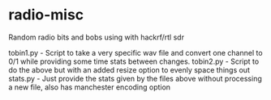 radio-misc
==========

Random radio bits and bobs using with hackrf/rtl sdr

tobin1.py - Script to take a very specific wav file and convert one channel to 0/1 while providing some time stats between changes. 
tobin2.py - Script to do the above but with an added resize option to evenly space things out
stats.py - Just provide the stats given by the files above without processing a new file, also has manchester encoding option
